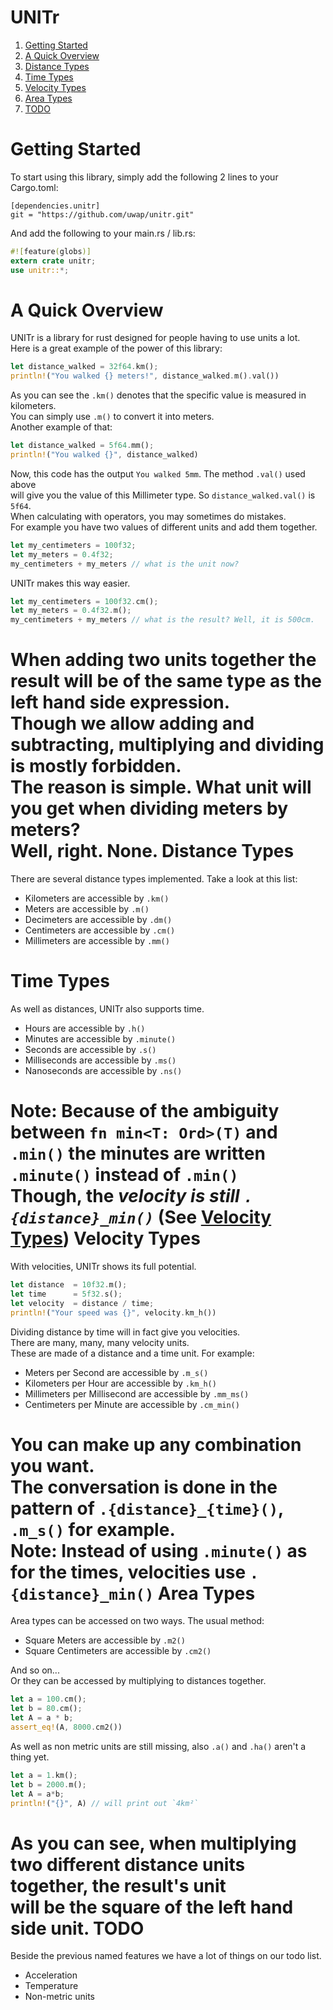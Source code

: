 UNITr
=====
1. [Getting Started](#getting-started)
2. [A Quick Overview](#a-quick-overview)
3. [Distance Types](#distance-types)
4. [Time Types](#time-types)
5. [Velocity Types](#velocity-types)
6. [Area Types](#area-types)
7. [TODO](#todo)

Getting Started
===============
To start using this library, simply add the following 2 lines to your Cargo.toml:
```
[dependencies.unitr]
git = "https://github.com/uwap/unitr.git"
```
And add the following to your main.rs / lib.rs:
```rust
#![feature(globs)]
extern crate unitr;
use unitr::*;
```
A Quick Overview
================
UNITr is a library for rust designed for people having to use units a lot.  
Here is a great example of the power of this library:  
```rust
let distance_walked = 32f64.km();
println!("You walked {} meters!", distance_walked.m().val())
```
As you can see the `.km()` denotes that the specific value is measured in kilometers.  
You can simply use `.m()` to convert it into meters.  
Another example of that:
```rust
let distance_walked = 5f64.mm();
println!("You walked {}", distance_walked)
```
Now, this code has the output `You walked 5mm`. The method `.val()` used above  
will give you the value of this Millimeter type. So `distance_walked.val()` is `5f64`.  
When calculating with operators, you may sometimes do mistakes.  
For example you have two values of different units and add them together.  
```rust
let my_centimeters = 100f32;
let my_meters = 0.4f32;
my_centimeters + my_meters // what is the unit now?
```
UNITr makes this way easier.
```rust
let my_centimeters = 100f32.cm();
let my_meters = 0.4f32.m();
my_centimeters + my_meters // what is the result? Well, it is 500cm.
```
When adding two units together the result will be of the same type as the left hand side expression.  
Though we allow adding and subtracting, multiplying and dividing is mostly forbidden.  
The reason is simple. What unit will you get when dividing meters by meters?  
Well, right. None.
Distance Types
==============
There are several distance types implemented. Take a look at this list:
* Kilometers are accessible by `.km()`
* Meters are accessible by `.m()`
* Decimeters are accessible by `.dm()`
* Centimeters are accessible by `.cm()`
* Millimeters are accessible by `.mm()`

Time Types
==========
As well as distances, UNITr also supports time.
* Hours are accessible by `.h()`
* Minutes are accessible by `.minute()`
* Seconds are accessible by `.s()`
* Milliseconds are accessible by `.ms()`
* Nanoseconds are accessible by `.ns()`

__Note: Because of the ambiguity between `fn min<T: Ord>(T)` and `.min()` the minutes are written `.minute()` instead of `.min()`__  
Though, the _velocity is still `.{distance}_min()`_ (See [Velocity Types](#velocity-types))
Velocity Types
==============
With velocities, UNITr shows its full potential.  
```rust
let distance  = 10f32.m();
let time      = 5f32.s();
let velocity  = distance / time;
println!("Your speed was {}", velocity.km_h())
```
Dividing distance by time will in fact give you velocities.  
There are many, many, many velocity units.  
These are made of a distance and a time unit. For example:  
* Meters per Second are accessible by `.m_s()`
* Kilometers per Hour are accessible by `.km_h()`
* Millimeters per Millisecond are accessible by `.mm_ms()`
* Centimeters per Minute are accessible by `.cm_min()`

You can make up any combination you want.  
The conversation is done in the pattern of `.{distance}_{time}()`, `.m_s()` for example.  
__Note: Instead of using `.minute()` as for the times, velocities use `.{distance}_min()`__
Area Types
==========
Area types can be accessed on two ways. The usual method:
* Square Meters are accessible by `.m2()`
* Square Centimeters are accessible by `.cm2()`

And so on...  
Or they can be accessed by multiplying to distances together.
```rust
let a = 100.cm();
let b = 80.cm();
let A = a * b;
assert_eq!(A, 8000.cm2())
```
As well as non metric units are still missing, also `.a()` and `.ha()` aren't a thing yet.  
```rust
let a = 1.km();
let b = 2000.m();
let A = a*b;
println!("{}", A) // will print out `4km²`
```
As you can see, when multiplying two different distance units together, the result's unit  
will be the square of the left hand side unit.
TODO
====
Beside the previous named features we have a lot of things on our todo list.  
* Acceleration
* Temperature
* Non-metric units
